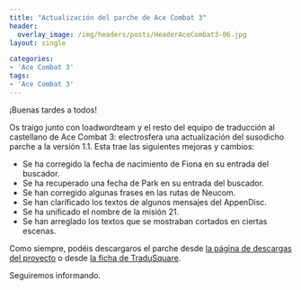 ```yaml
---
title: "Actualización del parche de Ace Combat 3"
header:
  overlay_image: /img/headers/posts/HeaderAceCombat3-06.jpg
layout: single

categories:
- 'Ace Combat 3'
tags:
- 'Ace Combat 3'
---
```


¡Buenas tardes a todos!

Os traigo junto con loadwordteam y el resto del equipo de traducción al castellano de Ace Combat 3: electrosfera una actualización del susodicho parche a la versión 1.1. Esta trae las siguientes mejoras y cambios:

- Se ha corregido la fecha de nacimiento de Fiona en su entrada del buscador.
- Se ha recuperado una fecha de Park en su entrada del buscador.
- Se han corregido algunas frases en las rutas de Neucom.
- Se han clarificado los textos de algunos mensajes del AppenDisc.
- Se ha unificado el nombre de la misión 21.
- Se han arreglado los textos que se mostraban cortados en ciertas escenas.

Como siempre, podéis descargaros el parche desde [la página de descargas del proyecto](https://tiovictor.romhackhispano.org/ace-combat-3/descargar/) o desde [la ficha de TraduSquare](https://tradusquare.es/proyectos/ace-combat-3/).

Seguiremos informando.
